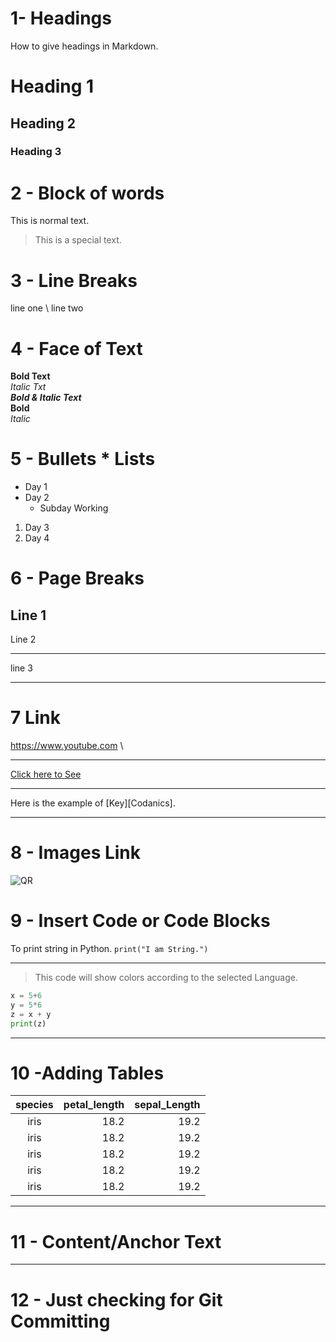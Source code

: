 # 1- Headings

How to give headings in Markdown.

# Heading 1

## Heading 2

### Heading 3

# 2 - Block of words

This is normal text.
> This is a special text.

# 3 - Line Breaks

line one \ line two

# 4 - Face of Text

**Bold Text** \
*Italic Txt* \
***Bold & Italic Text*** \
**Bold** \
*Italic*

# 5 - Bullets * Lists

- Day 1
- Day 2
  - Subday Working

1. Day 3
4. Day 4

# 6 - Page Breaks

Line 1
---

Line 2
___
line 3
***

# 7 Link

<https://www.youtube.com> \
***
[Click here to See](https://www.youtube.com)
***
Here is the example of [Key][Codanics].
***

# 8 - Images Link

![QR](qr.png)

# 9 - Insert Code or Code Blocks

To print string in Python.
`print("I am String.")`
***
> This code will show colors according to the selected Language.

```python
x = 5+6
y = 5*6
z = x + y
print(z)
```

***

# 10 -Adding Tables

|species|petal_length|sepal_Length|
|:-------:|------------:|------------:|
|iris|18.2|19.2|
|iris|18.2|19.2|
|iris|18.2|19.2|
|iris|18.2|19.2|
|iris|18.2|19.2|
***

# 11 - Content/Anchor Text
***
# 12 - Just checking for Git Committing
